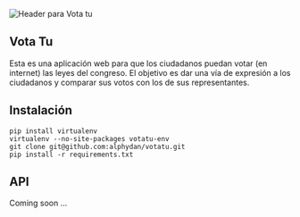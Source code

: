 ![Header para Vota tu](http://i.imgur.com/koBj5.png "Vota tu")


## Vota Tu

Esta es una aplicación web para que los ciudadanos puedan votar (en internet) las leyes del congreso.
El objetivo es dar una vía de expresión a los ciudadanos y comparar sus votos con los de sus representantes.

## Instalación

    pip install virtualenv
    virtualenv --no-site-packages votatu-env
    git clone git@github.com:alphydan/votatu.git 
    pip install -r requirements.txt     
    

## API

Coming soon ...